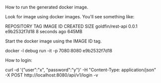 How to run the generated docker image. 

Look for image using docker images.  You'll see something like: 

REPOSITORY                  TAG                 IMAGE ID            CREATED             SIZE
goldfin/rest-api            0.0.1               e9b2532f7d18        8 seconds ago       645MB

Start the docker image using the IMAGE ID tag. 

docker -l debug run -it -p 7080:8080 e9b2532f7d18

How to login: 

curl -d '{"user":"x", "password":"y"}' -H "Content-Type: application/json" \
-X POST http://localhost:8080/api/v1/login -v
